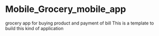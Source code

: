 # Mobile_Grocery_mobile_app
grocery app for buying product and payment of bill
This is a template to build this kind of application
